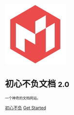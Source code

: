 <!--
 * @Description: 封面
 * @Author: panrui
 * @Date: 2021-05-20 16:50:58
 * @LastEditTime: 2024-04-29 13:42:07
 * @LastEditors: prui
 * 不忘初心,不负梦想
-->
![logo](_media/icon.png)

# 初心不负文档 <small>2.0</small>

<small>一个神奇的文档网站。</small>

<!-- [GitHub](https://github.com/docsifyjs/docsify/) -->
[初心不负](http://blog.panrui.top)
[Get Started](/README)